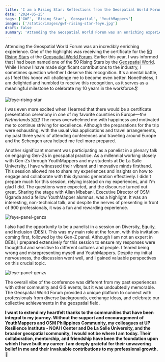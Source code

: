```yaml
---
title: 'I am a Rising Star: Reflections from the Geospatial World Forum'
date: '2024-05-25'
tags: ['GWF', 'Rising Star', 'Geospatial', 'YouthMappers']
images: ['/static/images/gwf-rising-star-feye.jpg']
draft: false
summary: 'Attending the Geospatial World Forum was an enriching experience, highlighted by receiving the 50 Rising Stars certificate and participating in panels on engaging Gen-Zs and DE&I. I am deeply grateful to the communities that have supported and shaped my journey, making this milestone possible.'
---
```


Attending the Geospatial World Forum was an incredibly enriching experience. One of the highlights was receiving the certificate for the [50 Rising Stars](https://www.geospatialworld.net/rising-stars/2024/) at the [Geospatial World Forum](https://geospatialworldforum.org/). Earlier this year, I was informed that I had been named one of the 50 Rising Stars by the [Geospatial World](https://www.geospatialworld.net/). While I know I have made significant contributions to the industry, I sometimes question whether I deserve this recognition. It's a mental battle, as I feel this honor will challenge me to become even better. Nonetheless, I am delighted and humbled to receive this recognition, as it serves as a meaningful milestone to celebrate my 10 years in the workforce.🎖️

![feye-rising-star](/static/images/gwf-rising-star-feye.jpg)

I was even more excited when I learned that there would be a certificate presentation ceremony in one of my favorite countries in Europe—_the Netherlands_ 🇳🇱! The news overwhelmed me with happiness and motivated me to continue striving for excellence. Although the preparations for the trip were exhausting, with the usual visa applications and travel arrangements, my past three years of attending conferences and traveling around Europe and the Schengen area helped me feel more prepared.

Another significant moment was participating as a panelist in a plenary talk on engaging Gen-Zs in geospatial practice. As a millennial working closely with Gen-Zs through YouthMappers and my students at De La Salle University, I have witnessed their vibrant and innovative minds firsthand. This session allowed me to share my experiences and insights on how to engage and collaborate with this dynamic generation effectively. I didn't prepare much for this session, relying instead on my experiences, and I'm glad I did. The questions were expected, and the discourse turned out great. Sharing the stage with Allan Mbabani, Executive Director of OSM Uganda and a fellow YouthMapper alumnus, was a highlight. It was an interesting, non-technical talk, and despite the nerves of presenting in front of 900 professionals, it was a fun and rewarding experience.

![feye-panel-genzs](/static/images/gwf-feye-millenial.jpg)

I also had the opportunity to be a panelist in a session on Diversity, Equity, and Inclusion (DE&I). This was my main role at the forum, with this invitation coming first, followed by the Gen-Z panel. Although I am not an expert in DE&I, I prepared extensively for this session to ensure my responses were thoughtful and sensitive to different cultures and people. I feared being wrong and misrepresenting myself and YouthMappers. Despite my initial nervousness, the discussion went well, and I gained valuable perspectives on this crucial topic.

![feye-panel-genzs](/static/images/gwf-feye-dei.jpg)

The overall vibe of the conference was different from my past experiences with other community and GIS events, but it was undoubtedly memorable. The Geospatial World Forum provided a unique platform to connect with professionals from diverse backgrounds, exchange ideas, and celebrate our collective achievements in the geospatial field.

**I want to extend my heartfelt thanks to the communities that have been integral to my journey. Without the support and encouragement of YouthMappers and OSM Philippines Community, my colleagues at UP Resilience Institute - NOAH Center and De La Salle University, and the broader geospatial community, I would not be where I am today. Their collaboration, mentorship, and friendship have been the foundation upon which I have built my career. I am deeply grateful for their unwavering belief in me and their invaluable contributions to my professional growth.🌻**
